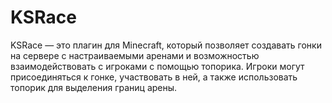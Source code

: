 # KSRace 

KSRace — это плагин для Minecraft, который позволяет создавать гонки на сервере с настраиваемыми аренами и возможностью взаимодействовать с игроками с помощью топорика. Игроки могут присоединяться к гонке, участвовать в ней, а также использовать топорик для выделения границ арены.

